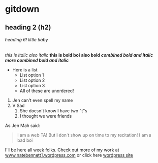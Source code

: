 # gitdown

## heading 2 (h2)

###### heading 6! little baby
*this is italic*
_also italic_
**this is bold boi**
__also bold__
_**combined bold and italic**_
__*more combined bold and italic*__

* Here is a list
	* List option 1
	* List option 2
	* List option 3
	* All of these are unordered!

1. Jen can't even spell my name
1. V Sad
	1. She doesn't know I have two "t"s
	1. I thought we were friends

As Jen Mah said:

> I am a web TA!
> But I don't show up on time to my recitation!
> I am a bad boi

I'll be here all week folks. Check out more of my work at www.natebennett1.wordpress.com
or click here [wordpress site](www.natebennett1.wordpress.com)

